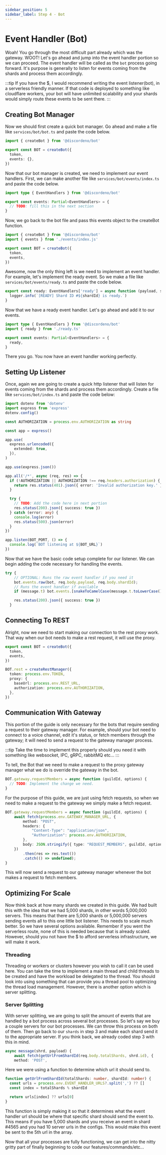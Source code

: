 ```yaml
---
sidebar_position: 5
sidebar_label: Step 4 - Bot
---
```


# Event Handler (Bot)

Woah! You go through the most difficult part already which was the gateway. WOOT! Let's go ahead and jump into the event handler portion so we can proceed. The event handler will be called as the `bot` process going forward. It's purpose is generally to listen for events coming from the shards and process them accordingly.

:::tip
If you have the $, I would recommend writing the event listener(bot), in a serverless friendly manner. If that code is deployed to something like cloudflare workers, your bot will have unlimited scalability and your shards would simply route these events to be sent there.
:::

## Creating Bot Manager

Now we should first create a quick bot manager. Go ahead and make a file like `services/bot/bot.ts` and paste the code below.

```ts
import { createBot } from '@discordeno/bot'

export const BOT = createBot({
  token,
  events: {},
})
```

Now that our bot manager is created, we need to implement our event handlers. First, we can make another file like `services/bot/events/index.ts` and paste the code below.

```ts
import type { EventHandlers } from '@discordeno/bot'

export const events: Partial<EventHandlers> = {
  // TODO: fill this in the next section
}
```

Now, we go back to the bot file and pass this events object to the createBot function.

```ts
import { createBot } from '@discordeno/bot'
import { events } from './events/index.js'

export const BOT = createBot({
  token,
  events,
})
```

Awesome, now the only thing left is we need to implement an event handler. For example, let's implement the ready event. So we make a file like `services/bot/events/ready.ts` and paste the code below.

```ts
export const ready: EventHandlers['ready'] = async function (payload, shardId) {
  logger.info(`[READY] Shard ID #${shardId} is ready.`)
}
```

Now that we have a ready event handler. Let's go ahead and add it to our events.

```ts
import type { EventHandlers } from '@discordeno/bot'
import { ready } from './ready.ts'

export const events: Partial<EventHandlers> = {
  ready,
}
```

There you go. You now have an event handler working perfectly.

## Setting Up Listener

Once, again we are going to create a quick http listener that will listen for events coming from the shards and process them accordingly. Create a file like `services/bot/index.ts` and paste the code below:

```ts
import dotenv from 'dotenv'
import express from 'express'
dotenv.config()

const AUTHORIZATION = process.env.AUTHORIZATION as string

const app = express()

app.use(
  express.urlencoded({
    extended: true,
  }),
)

app.use(express.json())

app.all('/*', async (req, res) => {
  if (!AUTHORIZATION || AUTHORIZATION !== req.headers.authorization) {
    return res.status(401).json({ error: 'Invalid authorization key.' })
  }

  try {
    // TODO: Add the code here in next portion
    res.status(200).json({ success: true })
  } catch (error: any) {
    console.log(error)
    res.status(500).json(error)
  }
})

app.listen(BOT_PORT, () => {
  console.log(`BOT listening at ${BOT_URL}`)
})
```

Now that we have the basic code setup complete for our listener. We can begin adding the code necessary for handling the events.

```ts
try {
    // OPTIONAL: Runs the raw event handler if you need it
	bot.events.raw(bot, req.body.payload, req.body.shardId);
    // Runs the event handler if available
    if (message.t) bot.events.[snakeToCamelCase(message.t.toLowerCase())]?.(req.body.payload, req.body.shardId);

    res.status(200).json({ success: true })
  }
```

## Connecting To REST

Alright, now we need to start making our connection to the rest proxy work. That way when our bot needs to make a rest request, it will use the proxy.

```ts
export const BOT = createBot({
  token,
  events,
})

BOT.rest = createRestManager({
  token: process.env.TOKEN,
  proxy: {
    baseUrl: process.env.REST_URL,
    authorization: process.env.AUTHORIZATION,
  },
})
```

## Communication With Gateway

This portion of the guide is only necessary for the bots that require sending a request to their gateway manager. For example, should your bot need to connect to a voice channel, edit it's status, or fetch members through the gateway; it will need to send a request to the gateway manager process.

:::tip
Take the time to implement this properly should you need it with something like websocket, IPC, gRPC, rabbitMQ etc...
:::

To tell, the Bot that we need to make a request to the proxy gateway manager what we do is override the gateway in the bot.

```ts
BOT.gateway.requestMembers = async function (guildId, options) {
  // TODO: Implement the change we need.
}
```

For the purpose of this guide, we are just using fetch requests, so when we need to make a request to the gateway we simply make a fetch request.

```ts
BOT.gateway.requestMembers = async function (guildId, options) {
    await fetch(process.env.GATEWAY_MANAGER_URL, {
        method: "POST",
        headers: {
            "Content-Type": "application/json",
            "Authorization": process.env.AUTHORIZATION,
        },
        body: JSON.stringify({ type: "REQUEST_MEMBERS", guildId, options });
    })
        .then(res => res.text())
        .catch(() => undefined);
}
```

This will now send a request to our gateway manager whenever the bot makes a request to fetch members.

## Optimizing For Scale

Now think back at how many shards we created in this guide. We had built this with the idea that we had 5,000 shards, in other words 5,000,000 servers. This means that there are 5,000 shards or 5,000,000 servers sending events all to this one little bot listener. This needs to scale much better. So we have several options available. Remember if you went the serverless route, none of this is needed because that is already scaled. However, should you not have the $ to afford serverless infrastructure, we will make it work.

### Threading

Threading or workers or clusters however you wish to call it can be used here. You can take the time to implement a main thread and child threads to be created and have the workload be delegated to the thread. You should look into using something that can provide you a thread pool to optimizing the thread load management. However, there is another option which is server splitting.

### Server Splitting

With server splitting, we are going to split the amount of events that are handled by a bot process across several bot processes. So let's say we buy a couple servers for our bot processes. We can throw this process on both of them. Then go back to our `shards` in step 3 and make each shard send it to the appropriate server. If you think back, we already coded step 3 with this in mind.

```ts
async message(shrd, payload) {
    await fetch(getUrlFromShardId(req.body.totalShards, shrd.id), {
    method: 'POST',
```

Here we were using a function to determine which url it should send to.

```ts
function getUrlFromShardId(totalShards: number, shardId: number) {
  const urls = process.env.EVENT_HANDLER_URLS?.split(',') ?? []
  const index = totalShards % shardId

  return urls[index] ?? urls[0]
}
```

This function is simply making it so that it determines what the event handler url should be where that specific shard should send the event to. This means if you have 5,000 shards and you receive an event in shard #4565 and you had 10 server urls in the configs. This would make this event be sent to the 5th url in the array.

Now that all your processes are fully functioning, we can get into the nitty gritty part of finally beginning to code our features/commands/etc...
